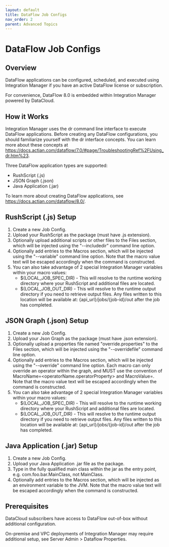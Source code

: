 ```yaml
---
layout: default
title: DataFlow Job Configs
nav_order: 2
parent: Advanced Topics
---
```

# DataFlow Job Configs

## Overview

DataFlow applications can be configured, scheduled, and executed using Integration Manager if you have an active DataFlow license or subscription.

For convenience, DataFlow 8.0 is embedded within Integration Manager powered by DataCloud.

## How it Works

Integration Manager uses the dr command line interface to execute DataFlow applications. Before creating any DataFlow configurations, you should familiarize yourself with the dr interface concepts. You can learn more about these concepts at https://docs.actian.com/dataflow/7.0/#page/TroubleshootingRef%2FUsing_dr.htm%23.

Three DataFlow application types are supported:

* RushScript (.js)
* JSON Graph (.json)
* Java Application (.jar)

To learn more about creating DataFlow applications, see https://docs.actian.com/dataflow/8.0/.

## RushScript (.js) Setup

1. Create a new Job Config.
2. Upload your RushScript as the package (must have .js extension).
3. Optionally upload additional scripts or other files to the Files section, which will be injected using the "--includedir" command line option.
4. Optionally add entries to the Macros section, which will be injected using the "--variable" command line option. Note that the macro value text will be escaped accordingly when the command is constructed.
5. You can also take advantage of 2 special Integration Manager variables within your macro values:
    * $(LOCAL_JOB_SPEC_DIR) - This will resolve to the runtime working directory where your RushScript and additional files are located.
    * $(LOCAL_JOB_OUT_DIR) - This will resolve to the runtime output directory if you need to retrieve output files. Any files written to this location will be available at: {api_url}/jobs/{job-id}/out after the job has completed.

## JSON Graph (.json) Setup

1. Create a new Job Config.
2. Upload your Json Graph as the package (must have .json extension).
3. Optionally upload a properties file named "override.properties" to the Files section, which will be injected using the "--overridefile" command line option.
4. Optionally add entries to the Macros section, which will be injected using the "--override" command line option. Each macro can only override an operator within the graph, and MUST use the convention of MacroName=<operatorName.operatorProperty> and MacroValue=<overrideTextValue>. Note that the macro value   text will be escaped accordingly when the command is constructed.
5. You can also take advantage of 2 special Integration Manager variables within your macro values:
    * $(LOCAL_JOB_SPEC_DIR) - This will resolve to the runtime working directory where your RushScript and additional files are located.
    * $(LOCAL_JOB_OUT_DIR) - This will resolve to the runtime output directory if you need to retrieve output files. Any files written to this location will be available at: {api_url}/jobs/{job-id}/out after the job has completed.

## Java Application (.jar) Setup

1. Create a new Job Config.
2. Upload your Java Application .jar file as the package.
3. Type in the fully qualified main class within the jar as the entry point, e.g. com.foo.bar.MainClass, not MainClass.
4. Optionally add entries to the Macros section, which will be injected as an environment variable to the JVM. Note that the macro value text will be escaped accordingly when the command is constructed.

## Prerequisites

DataCloud subscribers have access to DataFlow out-of-box without additional configuration.

On-premise and VPC deployments of Integration Manager may require additional setup, see Server Admin > Dataflow Properties.